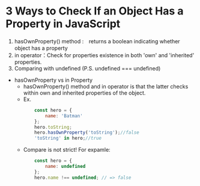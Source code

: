 # 3 Ways to Check If an Object Has a Property in JavaScript

1. hasOwnProperty() method :　returns a boolean indicating whether object has a property
2. in operator：Check for properties existence in both 'own' and 'inherited' properties.
3. Comparing with undefined (P.S. undefined === undefined)

- hasOwnProperty vs in Property
    - hasOwnProperty() method and in operator is that the latter checks within own and inherited properties of the object.
    - Ex. 
        ```javascript
            const hero = {
                name: 'Batman'
            };
            hero.toString;
            hero.hasOwnProperty('toString');//false
            'toString' in hero;//true
        ```
    - Compare is not strict! For expamle:
        ```javascript
            const hero = {
                name: undefined
            };
            hero.name !== undefined; // => false
        ```